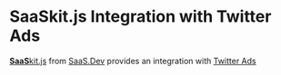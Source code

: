 
# **SaaS**kit.js Integration with Twitter Ads

[**SaaS**kit.js](https://saaskit.js.org) from [SaaS.Dev](https://saas.dev) provides an integration with [Twitter Ads](https://saaskit.js.org/integrations/twitter-ads)
